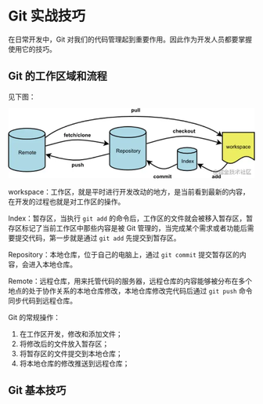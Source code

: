 # Git 实战技巧

在日常开发中，Git 对我们的代码管理起到重要作用。因此作为开发人员都要掌握使用它的技巧。

## Git 的工作区域和流程

见下图：

![git1](../../assets/essays/git_1.jpg)

workspace：工作区，就是平时进行开发改动的地方，是当前看到最新的内容，在开发的过程也就是对工作区的操作。

Index：暂存区，当执行 `git add` 的命令后，工作区的文件就会被移入暂存区，暂存区标记了当前工作区中那些内容是被 Git 管理的，当完成某个需求或者功能后需要提交代码，第一步就是通过 `git add` 先提交到暂存区。

Repository：本地仓库，位于自己的电脑上，通过 `git commit` 提交暂存区的内容，会进入本地仓库。

Remote：远程仓库，用来托管代码的服务器，远程仓库的内容能够被分布在多个地点的处于协作关系的本地仓库修改，本地仓库修改完代码后通过 `git push` 命令同步代码到远程仓库。

Git 的常规操作：

1. 在工作区开发，修改和添加文件；
2. 将修改后的文件放入暂存区；
3. 将暂存区的文件提交到本地仓库；
4. 将本地仓库的修改推送到远程仓库；

## Git 基本技巧